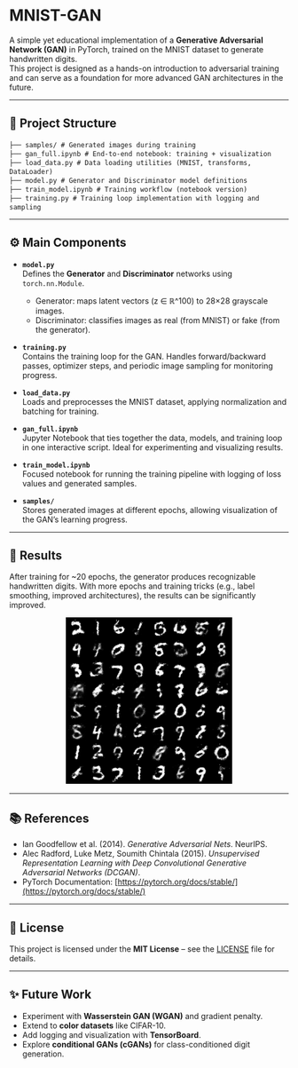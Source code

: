 # MNIST-GAN

A simple yet educational implementation of a **Generative Adversarial Network (GAN)** in PyTorch, trained on the MNIST dataset to generate handwritten digits.  
This project is designed as a hands-on introduction to adversarial training and can serve as a foundation for more advanced GAN architectures in the future.

---

## 📂 Project Structure

```plaintext
├── samples/ # Generated images during training
├── gan_full.ipynb # End-to-end notebook: training + visualization
├── load_data.py # Data loading utilities (MNIST, transforms, DataLoader)
├── model.py # Generator and Discriminator model definitions
├── train_model.ipynb # Training workflow (notebook version)
├── training.py # Training loop implementation with logging and sampling
```

---

## ⚙️ Main Components

- **`model.py`**  
  Defines the **Generator** and **Discriminator** networks using `torch.nn.Module`.  
  - Generator: maps latent vectors (z ∈ ℝ^100) to 28×28 grayscale images.  
  - Discriminator: classifies images as real (from MNIST) or fake (from the generator).  

- **`training.py`**  
  Contains the training loop for the GAN. Handles forward/backward passes, optimizer steps, and periodic image sampling for monitoring progress.  

- **`load_data.py`**  
  Loads and preprocesses the MNIST dataset, applying normalization and batching for training.  

- **`gan_full.ipynb`**  
  Jupyter Notebook that ties together the data, models, and training loop in one interactive script. Ideal for experimenting and visualizing results.  

- **`train_model.ipynb`**  
  Focused notebook for running the training pipeline with logging of loss values and generated samples.  

- **`samples/`**  
  Stores generated images at different epochs, allowing visualization of the GAN’s learning progress.  

---

## 🚀 Results

After training for ~20 epochs, the generator produces recognizable handwritten digits. With more epochs and training tricks (e.g., label smoothing, improved architectures), the results can be significantly improved.  

<p align="center">
  <img src="samples/epoch_0020.png" alt="Generated digits at epoch 20" width="300"/>
</p>

---

## 📚 References

- Ian Goodfellow et al. (2014). *Generative Adversarial Nets*. NeurIPS.  
- Alec Radford, Luke Metz, Soumith Chintala (2015). *Unsupervised Representation Learning with Deep Convolutional Generative Adversarial Networks (DCGAN)*.  
- PyTorch Documentation: [https://pytorch.org/docs/stable/](https://pytorch.org/docs/stable/)

---

## 📜 License

This project is licensed under the **MIT License** – see the [LICENSE](LICENSE) file for details.

---

## ✨ Future Work

- Experiment with **Wasserstein GAN (WGAN)** and gradient penalty.  
- Extend to **color datasets** like CIFAR-10.  
- Add logging and visualization with **TensorBoard**.  
- Explore **conditional GANs (cGANs)** for class-conditioned digit generation.

